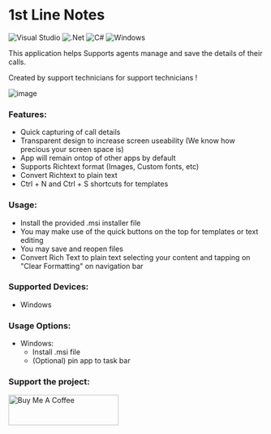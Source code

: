 # 1st Line Notes
![Visual Studio](https://img.shields.io/badge/Visual%20Studio-5C2D91.svg?style=for-the-badge&logo=visual-studio&logoColor=white) ![.Net](https://img.shields.io/badge/.NET-5C2D91?style=for-the-badge&logo=.net&logoColor=white) ![C#](https://img.shields.io/badge/c%23-%23239120.svg?style=for-the-badge&logo=csharp&logoColor=white) ![Windows](https://img.shields.io/badge/Windows-0078D6?style=for-the-badge&logo=windows&logoColor=white)

This application helps Supports agents manage and save the details of their calls.

Created by support technicians for support technicians !

![image](https://github.com/user-attachments/assets/92c9b148-599c-4baf-9701-d5c25554e896)




### Features:
- Quick capturing of call details
- Transparent design to increase screen useability (We know how precious your screen space is)
- App will remain ontop of other apps by default
- Supports Richtext format (Images, Custom fonts, etc)
- Convert Richtext to plain text
- Ctrl + N and Ctrl + S shortcuts for templates


### Usage:
- Install the provided .msi installer file
- You may make use of the quick buttons on the top for templates or text editing
- You may save and reopen files
- Convert Rich Text to plain text selecting your content and tapping on "Clear Formatting" on navigation bar

### Supported Devices:
- Windows 

### Usage Options:
- Windows:
  - Install .msi file
  - (Optional) pin app to task bar
 
### Support the project:
<a href="https://www.buymeacoffee.com/dylanrose" target="_blank"><img src="https://cdn.buymeacoffee.com/buttons/v2/default-yellow.png" alt="Buy Me A Coffee" style="height: 60px !important;width: 217px !important;" ></a>
 


